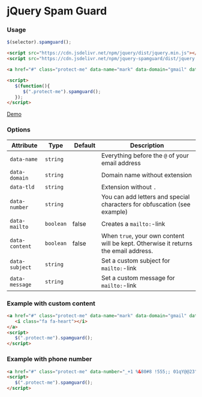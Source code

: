 # jQuery Spam Guard





### Usage
```javascript
$(selector).spamguard();
```

```html
<script src="https://cdn.jsdelivr.net/npm/jquery/dist/jquery.min.js"></script>
<script src="https://cdn.jsdelivr.net/npm/jquery-spamguard/dist/jquery.spamguard.js"></script>

<a href="#" class="protect-me" data-name="mark" data-domain="gmail" data-tld="com"></a>

<script>
   $(function(){
      $(".protect-me").spamguard();
   });
</script>
```

[Demo](https://htmlpreview.github.io/?https://github.com/philippgithub/jquery-spamguard/blob/master/example/index.html)





### Options
| Attribute | Type | Default | Description |
|---|---|---|---|
| `data-name` | `string` | | Everything before the `@` of your email address |
| `data-domain` | `string` | | Domain name without extension |
| `data-tld` | `string` | | Extension without `.` |
| `data-number` | `string` | | You can add letters and special characters for obfuscation (see example) |
| `data-mailto` | `boolean` | false | Creates a `mailto:`-link |
| `data-content` | `boolean` | false | When `true`, your own content will be kept. Otherwise it returns the email address. |
| `data-subject` | `string` | | Set a custom subject for `mailto:`-link |
| `data-message` | `string` | | Set a custom message for `mailto:`-link |





### Example with custom content

```html
<a href="#" class="protect-me" data-name="mark" data-domain="gmail" data-tld="com" data-content="true" data-mailto="true">
   <i class="fa fa-heart"></i>
</a>
<script>
   $(".protect-me").spamguard();
</script>
```



### Example with phone number

```html
<a href="#" class="protect-me" data-number="_+1 %&80#8 !555;; 01qY@@23" data-mailto="true"></a>
<script>
   $(".protect-me").spamguard();
</script>
```
